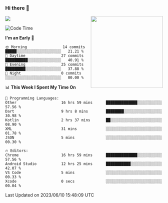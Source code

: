 ### Hi there 👋

![](https://metrics.lecoq.io/itaowu?template=classic&config.timezone=Asia%2FShanghai)
<img align='right' src="https://media.giphy.com/media/M9gbBd9nbDrOTu1Mqx/giphy.gif" width="230">

<!--START_SECTION:waka-->
![Code Time](http://img.shields.io/badge/Code%20Time-60%20hrs%2041%20mins-blue)

**I'm an Early 🐤** 

```text
🌞 Morning                14 commits          █████░░░░░░░░░░░░░░░░░░░░   21.21 % 
🌆 Daytime                27 commits          ██████████░░░░░░░░░░░░░░░   40.91 % 
🌃 Evening                25 commits          █████████░░░░░░░░░░░░░░░░   37.88 % 
🌙 Night                  0 commits           ░░░░░░░░░░░░░░░░░░░░░░░░░   00.00 % 
```


📊 **This Week I Spent My Time On** 

```text
💬 Programming Languages: 
Other                    16 hrs 59 mins      ██████████████░░░░░░░░░░░   57.56 % 
Dart                     9 hrs 8 mins        ████████░░░░░░░░░░░░░░░░░   30.98 % 
Kotlin                   2 hrs 37 mins       ██░░░░░░░░░░░░░░░░░░░░░░░   08.90 % 
XML                      31 mins             ░░░░░░░░░░░░░░░░░░░░░░░░░   01.78 % 
JSON                     5 mins              ░░░░░░░░░░░░░░░░░░░░░░░░░   00.30 % 

🔥 Editors: 
Chrome                   16 hrs 59 mins      ██████████████░░░░░░░░░░░   57.56 % 
Android Studio           12 hrs 25 mins      ███████████░░░░░░░░░░░░░░   42.07 % 
VS Code                  5 mins              ░░░░░░░░░░░░░░░░░░░░░░░░░   00.33 % 
Xcode                    0 secs              ░░░░░░░░░░░░░░░░░░░░░░░░░   00.04 % 
```


 Last Updated on 2023/06/10 15:48:09 UTC
<!--END_SECTION:waka-->

<!--
**itaowu/itaowu** is a ✨ _special_ ✨ repository because its `README.md` (this file) appears on your GitHub profile.

Here are some ideas to get you started:

- 🔭 I’m currently working on ...
- 🌱 I’m currently learning ...
- 👯 I’m looking to collaborate on ...
- 🤔 I’m looking for help with ...
- 💬 Ask me about ...
- 📫 How to reach me: ...
- 😄 Pronouns: ...
- ⚡ Fun fact: ...
-->
